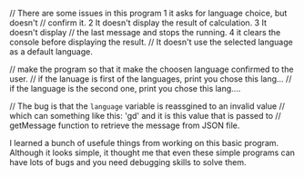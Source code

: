 // There are some issues in this program 1 it asks for language choice, but doesn't
// confirm it. 2 It doesn't display the result of calculation. 3 It doesn't display 
// the last message and stops the running. 4 it clears the console before displaying the result.
// It doesn't use the selected language as a default language.

// make the program so that it make the choosen language confirmed to the user. 
// if the lanuage is first of the languages, print you chose this lang...
// if the language is the second one, print you chose this lang....

   // The bug is that the `language` variable is reassgined to an invalid value
    // which can something like this: 'gd' and it is this value that is passed to
    // getMessage function to retrieve the message from JSON file. 

I learned a bunch of usefule things from working on this basic program. Although it looks simple,
it thought me that even these simple programs can have lots of bugs and you need debugging skills to
solve them. 